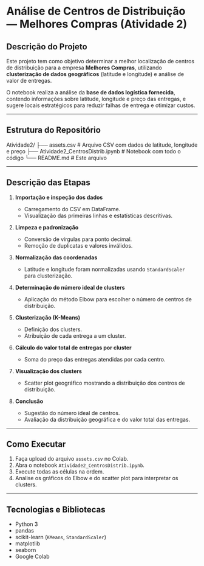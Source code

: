 # Análise de Centros de Distribuição — Melhores Compras (Atividade 2)

## Descrição do Projeto
Este projeto tem como objetivo determinar a melhor localização de centros de distribuição para a empresa **Melhores Compras**, utilizando **clusterização de dados geográficos** (latitude e longitude) e análise de valor de entregas.

O notebook realiza a análise da **base de dados logística fornecida**, contendo informações sobre latitude, longitude e preço das entregas, e sugere locais estratégicos para reduzir falhas de entrega e otimizar custos.

---

## Estrutura do Repositório
Atividade2/
├── assets.csv # Arquivo CSV com dados de latitude, longitude e preço
├── Atividade2_CentrosDistrib.ipynb # Notebook com todo o código
└── README.md # Este arquivo


---

## Descrição das Etapas
1. **Importação e inspeção dos dados**  
   - Carregamento do CSV em DataFrame.
   - Visualização das primeiras linhas e estatísticas descritivas.
   
2. **Limpeza e padronização**  
   - Conversão de vírgulas para ponto decimal.
   - Remoção de duplicatas e valores inválidos.
   
3. **Normalização das coordenadas**  
   - Latitude e longitude foram normalizadas usando `StandardScaler` para clusterização.

4. **Determinação do número ideal de clusters**  
   - Aplicação do método Elbow para escolher o número de centros de distribuição.

5. **Clusterização (K-Means)**  
   - Definição dos clusters.
   - Atribuição de cada entrega a um cluster.

6. **Cálculo do valor total de entregas por cluster**  
   - Soma do preço das entregas atendidas por cada centro.

7. **Visualização dos clusters**  
   - Scatter plot geográfico mostrando a distribuição dos centros de distribuição.

8. **Conclusão**  
   - Sugestão do número ideal de centros.
   - Avaliação da distribuição geográfica e do valor total das entregas.

---

## Como Executar
1. Faça upload do arquivo `assets.csv` no Colab.  
2. Abra o notebook `Atividade2_CentrosDistrib.ipynb`.  
3. Execute todas as células na ordem.  
4. Analise os gráficos do Elbow e do scatter plot para interpretar os clusters.  

---

## Tecnologias e Bibliotecas
- Python 3  
- pandas  
- scikit-learn (`KMeans`, `StandardScaler`)  
- matplotlib  
- seaborn  
- Google Colab
